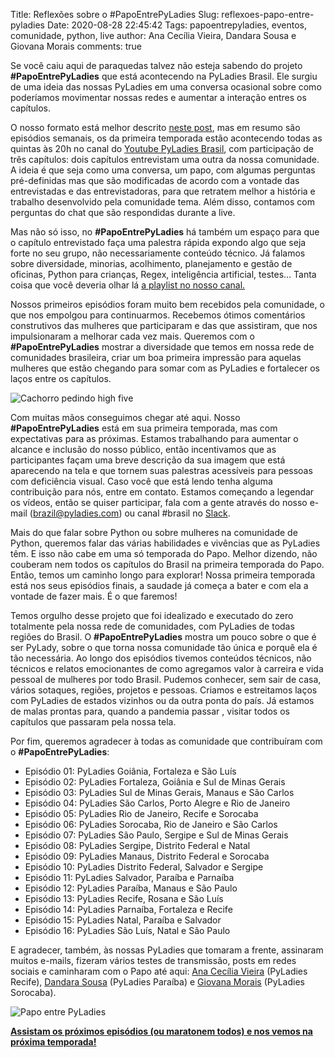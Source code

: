 Title: Reflexões sobre o #PapoEntrePyLadies
Slug: reflexoes-papo-entre-pyladies
Date: 2020-08-28 22:45:42
Tags: papoentrepyladies, eventos, comunidade, python, live 
author: Ana Cecília Vieira, Dandara Sousa e Giovana Morais
comments: true


Se você caiu aqui de paraquedas talvez não esteja sabendo do projeto **#PapoEntrePyLadies** que está acontecendo na PyLadies Brasil. Ele surgiu de uma ideia das nossas PyLadies em uma conversa ocasional sobre como poderíamos movimentar nossas redes e aumentar a interação entres os capítulos.

O nosso formato está melhor descrito [neste post](http://brasil.pyladies.com/2020/05/05/papo-entre-pyladies/), mas em resumo são episódios semanais, os da primeira temporada estão acontecendo todas as quintas às 20h no canal do [Youtube PyLadies Brasil](https://www.youtube.com/channel/UCzFDzkgQ3mWNvcHoTVcT2bg), com participação de três capítulos: dois capítulos entrevistam uma outra da nossa comunidade. A ideia é que seja como uma conversa, um papo, com algumas perguntas pré-definidas mas que são modificadas de acordo com a vontade das entrevistadas e das entrevistadoras, para que retratem melhor a história e trabalho desenvolvido pela comunidade tema. Além disso, contamos com perguntas do chat que são respondidas durante a live.

Mas não só isso, no **#PapoEntrePyLadies** há também um espaço para que o capítulo entrevistado faça uma palestra rápida expondo algo que seja forte no seu grupo, não necessariamente conteúdo técnico. Já falamos sobre diversidade, minorias, acolhimento, planejamento e gestão de oficinas, Python para crianças, Regex, inteligência artificial, testes… Tanta coisa que você deveria olhar lá [a playlist no nosso canal.](https://www.youtube.com/playlist?list=PL0tfcsij9geEE-4MhGViTgeiRBIBUnlAP)

Nossos primeiros episódios foram muito bem recebidos pela comunidade, o que nos empolgou para continuarmos. Recebemos ótimos comentários construtivos das mulheres que participaram e das que assistiram, que nos impulsionaram a melhorar cada vez mais. Queremos com o **#PapoEntrePyLadies** mostrar a diversidade que temos em nossa rede de comunidades brasileira, criar um boa primeira impressão para aquelas mulheres que estão chegando para somar com as PyLadies e fortalecer os laços entre os capítulos.  

![Cachorro pedindo high five](https://media.giphy.com/media/l0unkiodQqmA3lPO5e/giphy.gif)

Com muitas mãos conseguimos chegar até aqui. Nosso **#PapoEntrePyLadies** está em sua primeira temporada, mas com expectativas para as próximas. Estamos trabalhando para aumentar o alcance e inclusão do nosso público, então incentivamos que as participantes façam uma breve descrição da sua imagem que está aparecendo na tela e que tornem suas palestras acessíveis para pessoas com deficiência visual. Caso você que está lendo tenha alguma contribuição para nós, entre em contato. Estamos começando a legendar os vídeos, então se quiser participar, fala com a gente através do nosso e-mail ([brazil@pyladies.com](mailto:brazil@pyladies.com)) ou canal #brasil no [Slack](https://slackin.pyladies.com).

Mais do que falar sobre Python ou sobre mulheres na comunidade de Python, queremos falar das várias habilidades e vivências que as PyLadies têm. E isso não cabe em uma só temporada do Papo. Melhor dizendo, não couberam nem todos os capítulos do Brasil na primeira temporada do Papo. Então, temos um caminho longo para explorar! Nossa primeira temporada está nos seus episódios finais, a saudade já começa a bater e com ela a vontade de fazer mais. É o que faremos!

Temos orgulho desse projeto que foi idealizado e executado do zero totalmente pela nossa rede de comunidades, com PyLadies de todas regiões do Brasil. O **#PapoEntrePyLadies** mostra um pouco sobre o que é ser PyLady, sobre o que torna nossa comunidade tão única e porquê ela é tão necessária. Ao longo dos episódios tivemos conteúdos técnicos, não técnicos e relatos emocionantes de como agregamos valor à carreira e vida pessoal de mulheres por todo Brasil. Pudemos conhecer, sem sair de casa, vários sotaques, regiões, projetos e pessoas. Criamos e estreitamos laços com PyLadies de estados vizinhos ou da outra ponta do país. Já estamos de malas prontas para, quando a pandemia passar , visitar todos os capítulos que passaram pela nossa tela. 

Por fim, queremos agradecer à todas as comunidade que contribuíram com o **#PapoEntrePyLadies**:

-   Episódio 01: PyLadies Goiânia, Fortaleza e São Luís  
-   Episódio 02: PyLadies Fortaleza, Goiânia e Sul de Minas Gerais 
-   Episódio 03: PyLadies Sul de Minas Gerais, Manaus e São Carlos 
-   Episódio 04: PyLadies São Carlos, Porto Alegre e Rio de Janeiro  
-   Episódio 05: PyLadies Rio de Janeiro, Recife e Sorocaba 
-   Episódio 06: PyLadies Sorocaba, Rio de Janeiro e São Carlos    
-   Episódio 07: PyLadies São Paulo, Sergipe e Sul de Minas Gerais    
-   Episódio 08: PyLadies Sergipe, Distrito Federal e Natal   
-   Episódio 09: PyLadies Manaus, Distrito Federal e Sorocaba    
-   Episódio 10: PyLadies Distrito Federal, Salvador e Sergipe   
-   Episódio 11: PyLadies Salvador, Paraíba e Parnaíba    
-   Episódio 12: PyLadies Paraíba, Manaus e São Paulo   
-   Episódio 13: PyLadies Recife, Rosana e São Luís   
-   Episódio 14: PyLadies Parnaíba, Fortaleza e Recife    
-   Episódio 15: PyLadies Natal, Paraíba e Salvador  
-   Episódio 16: PyLadies São Luís, Natal e São Paulo

E agradecer, também, às nossas PyLadies que tomaram a frente, assinaram muitos e-mails, fizeram vários testes de transmissão, posts em redes sociais e caminharam com o Papo até aqui: [Ana Cecília Vieira](https://twitter.com/cecivieira) (PyLadies Recife), [Dandara Sousa]([https://twitter.com/dandaramcsousa](https://twitter.com/dandaramcsousa)) (PyLadies Paraíba) e [Giovana Morais](https://twitter.com/ohshitgi) (PyLadies Sorocaba).

![Papo entre PyLadies]({filename}/images/orgpapoentrepyladies.jpg)  

**[Assistam os próximos episódios (ou maratonem todos) e nos vemos na próxima temporada!](https://www.youtube.com/playlist?list=PL0tfcsij9geEE-4MhGViTgeiRBIBUnlAP)**